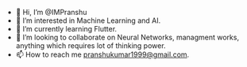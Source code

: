 - 👋 Hi, I’m @IMPranshu
- 👀 I’m interested in Machine Learning and AI.
- 🌱 I’m currently learning Flutter.
- 💞️ I’m looking to collaborate on Neural Networks, managment works, anything which requires lot of thinking power.
- 📫 How to reach me pranshukumar1999@gmail.com.

<!---
IMPranshu/IMPranshu is a ✨ special ✨ repository because its `README.md` (this file) appears on your GitHub profile.
You can click the Preview link to take a look at your changes.
--->
